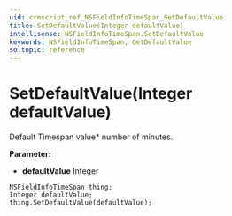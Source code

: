 ```yaml
---
uid: crmscript_ref_NSFieldInfoTimeSpan_SetDefaultValue
title: SetDefaultValue(Integer defaultValue)
intellisense: NSFieldInfoTimeSpan.SetDefaultValue
keywords: NSFieldInfoTimeSpan, GetDefaultValue
so.topic: reference
---
```


# SetDefaultValue(Integer defaultValue)

Default Timespan value* number of minutes.

**Parameter:** 
* **defaultValue** Integer

```crmscript
NSFieldInfoTimeSpan thing;
Integer defaultValue;
thing.SetDefaultValue(defaultValue);
```

